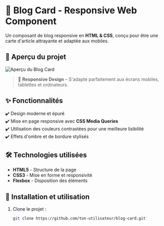 # 📝 Blog Card - Responsive Web Component  

Un composant de blog responsive en **HTML & CSS**, conçu pour être une carte d'article attrayante et adaptée aux mobiles.

## 📌 Aperçu du projet  
![Aperçu du Blog Card](images/screenshot.png)  

> 📱 **Responsive Design** – S'adapte parfaitement aux écrans mobiles, tablettes et ordinateurs.  

## ✨ Fonctionnalités  
✔️ Design moderne et épuré  
✔️ Mise en page responsive avec **CSS Media Queries**  
✔️ Utilisation des couleurs contrastées pour une meilleure lisibilité  
✔️ Effets d'ombre et de bordure stylisés  

## 🛠️ Technologies utilisées  
- **HTML5** - Structure de la page  
- **CSS3** - Mise en forme et responsivité  
- **Flexbox** - Disposition des éléments  

## 🚀 Installation et utilisation  
1. Clone le projet :
   ```sh
   git clone https://github.com/ton-utilisateur/blog-card.git